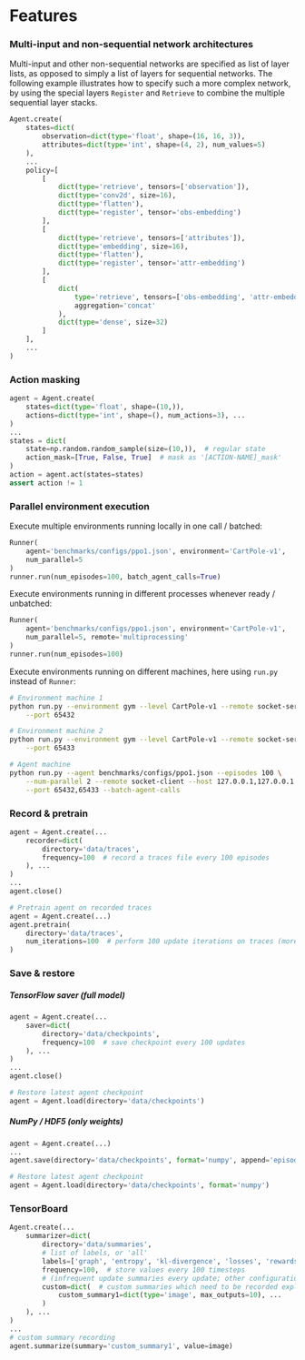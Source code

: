 Features
========


### Multi-input and non-sequential network architectures

Multi-input and other non-sequential networks are specified as list of layer lists, as opposed to
simply a list of layers for sequential networks. The following example illustrates how to specify
such a more complex network, by using the special layers `Register` and `Retrieve` to combine the
multiple sequential layer stacks.

```python
Agent.create(
    states=dict(
        observation=dict(type='float', shape=(16, 16, 3)),
        attributes=dict(type='int', shape=(4, 2), num_values=5)
    ),
    ...
    policy=[
        [
            dict(type='retrieve', tensors=['observation']),
            dict(type='conv2d', size=16),
            dict(type='flatten'),
            dict(type='register', tensor='obs-embedding')
        ],
        [
            dict(type='retrieve', tensors=['attributes']),
            dict(type='embedding', size=16),
            dict(type='flatten'),
            dict(type='register', tensor='attr-embedding')
        ],
        [
            dict(
                type='retrieve', tensors=['obs-embedding', 'attr-embedding'],
                aggregation='concat'
            ),
            dict(type='dense', size=32)
        ]
    ],
    ...
)
```



### Action masking

```python
agent = Agent.create(
    states=dict(type='float', shape=(10,)),
    actions=dict(type='int', shape=(), num_actions=3), ...
)
...
states = dict(
    state=np.random.random_sample(size=(10,)),  # regular state
    action_mask=[True, False, True]  # mask as '[ACTION-NAME]_mask'
)
action = agent.act(states=states)
assert action != 1
```



### Parallel environment execution

Execute multiple environments running locally in one call / batched:

```python
Runner(
    agent='benchmarks/configs/ppo1.json', environment='CartPole-v1',
    num_parallel=5
)
runner.run(num_episodes=100, batch_agent_calls=True)
```

Execute environments running in different processes whenever ready / unbatched:

```python
Runner(
    agent='benchmarks/configs/ppo1.json', environment='CartPole-v1',
    num_parallel=5, remote='multiprocessing'
)
runner.run(num_episodes=100)
```

Execute environments running on different machines, here using `run.py` instead
of `Runner`:

```bash
# Environment machine 1
python run.py --environment gym --level CartPole-v1 --remote socket-server \
    --port 65432

# Environment machine 2
python run.py --environment gym --level CartPole-v1 --remote socket-server \
    --port 65433

# Agent machine
python run.py --agent benchmarks/configs/ppo1.json --episodes 100 \
    --num-parallel 2 --remote socket-client --host 127.0.0.1,127.0.0.1 \
    --port 65432,65433 --batch-agent-calls
```



### Record & pretrain

```python
agent = Agent.create(...
    recorder=dict(
        directory='data/traces',
        frequency=100  # record a traces file every 100 episodes
    ), ...
)
...
agent.close()

# Pretrain agent on recorded traces
agent = Agent.create(...)
agent.pretrain(
    directory='data/traces',
    num_iterations=100  # perform 100 update iterations on traces (more configurations possible)
)
```



### Save & restore

##### TensorFlow saver (full model)

```python
agent = Agent.create(...
    saver=dict(
        directory='data/checkpoints',
        frequency=100  # save checkpoint every 100 updates
    ), ...
)
...
agent.close()

# Restore latest agent checkpoint
agent = Agent.load(directory='data/checkpoints')
```


##### NumPy / HDF5 (only weights)

```python
agent = Agent.create(...)
...
agent.save(directory='data/checkpoints', format='numpy', append='episodes')

# Restore latest agent checkpoint
agent = Agent.load(directory='data/checkpoints', format='numpy')
```



### TensorBoard

```python
Agent.create(...
    summarizer=dict(
        directory='data/summaries',
        # list of labels, or 'all'
        labels=['graph', 'entropy', 'kl-divergence', 'losses', 'rewards'],
        frequency=100,  # store values every 100 timesteps
        # (infrequent update summaries every update; other configurations possible)
        custom=dict(  # custom summaries which need to be recorded explicitly
            custom_summary1=dict(type='image', max_outputs=10), ...
        )
    ), ...
)
...
# custom summary recording
agent.summarize(summary='custom_summary1', value=image)
```
